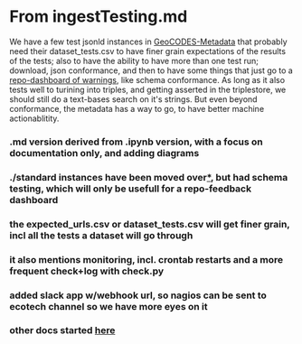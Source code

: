 # From ingestTesting.md

We have a few test jsonld instances in 
[GeoCODES-Metadata](https://github.com/earthcube/GeoCODES-Metadatatree/main/metadata) that probably need their dataset_tests.csv to have finer grain expectations of the results of the tests; also to have the ability to have more than one test run; download, json conformance, and then to have some things that just go to a [repo-dashboard of warnings](repo-dashboard.md), like schema conformance.
 As long as it also tests well to turining into triples, and getting asserted in the triplestore, we should still do a text-bases search on it's strings.
 But even beyond conformance, the metadata has a way to go, to have better machine actionablitity.

### .md version derived from .ipynb version, with a focus on documentation only, and adding diagrams
### ./standard instances have been moved over[*](https://github.com/earthcube/GeoCODES-Metadata/tree/main/metadata/Dataset/json), but had schema testing, which will only be usefull for a repo-feedback dashboard
### the expected_urls.csv or dataset_tests.csv will get finer grain, incl all the tests a dataset will go through
### it also mentions monitoring, incl. crontab restarts and a more frequent check+log with check.py
### added slack app w/webhook url, so nagios can be sent to ecotech channel so we have more eyes on it


### other docs started [here](https://github.com/MBcode/ec/tree/master/doc)
